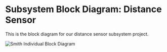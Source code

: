 # Subsystem Block Diagram: Distance Sensor

This is the block diagram for our distance sensor subsystem project.

![Smith Individual Block Diagram](https://github.com/user-attachments/assets/205f7cd8-9876-49a6-9849-721d542834f1)
